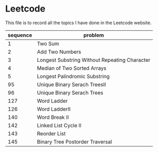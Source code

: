 # Leetcode
This file is to record all the topics I have done in the Leetcode website.

sequence | problem
-------- | -------
1        | Two Sum
2        | Add Two Numbers
3        | Longest Substring Without Repeating Character
4        | Median of Two Sorted Arrays
5        | Longest Palindromic Substring
95       | Unique Binary Serach TreesII
96       | Unique Binary Serach Trees
127      | Word Ladder
126      | Word LadderII
140      | Word Break II
142      | Linked List Cycle II
143      | Reorder List
145      | Binary Tree Postorder Traversal
